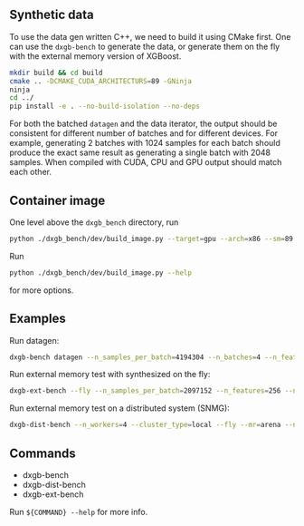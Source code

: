 Synthetic data
--------------
To use the data gen written C++, we need to build it using CMake first. One can use the
`dxgb-bench` to generate the data, or generate them on the fly with the external memory
version of XGBoost.

``` sh
mkdir build && cd build
cmake .. -DCMAKE_CUDA_ARCHITECTURS=89 -GNinja
ninja
cd ../
pip install -e . --no-build-isolation --no-deps
```

For both the batched `datagen` and the data iterator, the output should be consistent for
different number of batches and for different devices. For example, generating 2 batches
with 1024 samples for each batch should produce the exact same result as generating a
single batch with 2048 samples. When compiled with CUDA, CPU and GPU output should match
each other.

Container image
---------------
One level above the `dxgb_bench` directory, run

``` sh
python ./dxgb_bench/dev/build_image.py --target=gpu --arch=x86 --sm=89 --install-xgboost
```

Run
``` sh
python ./dxgb_bench/dev/build_image.py --help
```
for more options.

Examples
--------

Run datagen:
``` sh
dxgb-bench datagen --n_samples_per_batch=4194304 --n_batches=4 --n_features=512 --device=cpu --fmt=npy
```

Run external memory test with synthesized on the fly:
``` sh
dxgb-ext-bench --fly --n_samples_per_batch=2097152 --n_features=256 --n_batches=8 --device=cuda --task=ext-qdm --n_rounds=8 --verbosity=1 --mr=arena
```

Run external memory test on a distributed system (SNMG):
``` sh
dxgb-dist-bench --n_workers=4 --cluster_type=local --fly --mr=arena --n_samples_per_batch=4194304 --n_features=512 --n_batches=196 --device=cuda --n_rounds=128 --verbosity=2
```

Commands
--------
- dxgb-bench
- dxgb-dist-bench
- dxgb-ext-bench

Run `${COMMAND} --help` for more info.